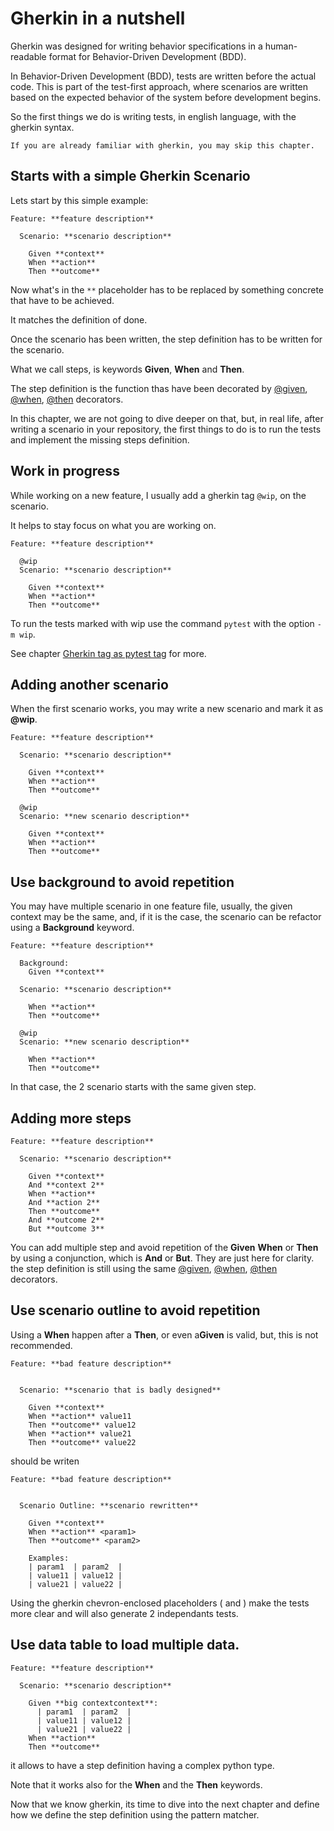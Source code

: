 # Gherkin in a nutshell

Gherkin was designed for writing behavior specifications in a human-readable
format for Behavior-Driven Development (BDD).

In Behavior-Driven Development (BDD), tests are written before the actual code.
This is part of the test-first approach, where scenarios are written based
on the expected behavior of the system before development begins.

So the first things we do is writing tests, in english language, with the
gherkin syntax.

```{note}
If you are already familiar with gherkin, you may skip this chapter.
```

## Starts with a simple Gherkin Scenario

Lets start by this simple example:

```gherkin
Feature: **feature description**

  Scenario: **scenario description**

    Given **context**
    When **action**
    Then **outcome**
```

Now what's in the `**` placeholder has to be replaced by something concrete
that have to be achieved.

It matches the definition of done.

Once the scenario has been written, the step definition has to be written for
the scenario.

What we call steps, is keywords **Given**, **When** and **Then**.

The step definition is the function thas have been decorated by
[@given](#tursu.given), [@when](#tursu.when), [@then](#tursu.then) decorators.

In this chapter, we are not going to dive deeper on that, but, in real life,
after writing a scenario in your repository, the first things to do is
to run the tests and implement the missing steps definition.

## Work in progress

While working on a new feature, I usually add a gherkin tag `@wip`, on the scenario.

It helps to stay focus on what you are working on.

```gherkin
Feature: **feature description**

  @wip
  Scenario: **scenario description**

    Given **context**
    When **action**
    Then **outcome**
```

To run the tests marked with wip use the command `pytest` with the option `-m wip`.

See chapter [Gherkin tag as pytest tag](#using-tags) for more.

## Adding another scenario

When the first scenario works, you may write a new scenario and mark it as **@wip**.

```gherkin
Feature: **feature description**

  Scenario: **scenario description**

    Given **context**
    When **action**
    Then **outcome**

  @wip
  Scenario: **new scenario description**

    Given **context**
    When **action**
    Then **outcome**
```

## Use background to avoid repetition

You may have multiple scenario in one feature file, usually, the
given context may be the same, and, if it is the case, the scenario
can be refactor using a **Background** keyword.

```gherkin
Feature: **feature description**

  Background:
    Given **context**

  Scenario: **scenario description**

    When **action**
    Then **outcome**

  @wip
  Scenario: **new scenario description**

    When **action**
    Then **outcome**
```

In that case, the 2 scenario starts with the same given step.

## Adding more steps

```gherkin
Feature: **feature description**

  Scenario: **scenario description**

    Given **context**
    And **context 2**
    When **action**
    And **action 2**
    Then **outcome**
    And **outcome 2**
    But **outcome 3**
```

You can add multiple step and avoid repetition of the **Given** **When**
or **Then** by using a conjunction, which is **And** or **But**.
They are just here for clarity. the step definition is still using the same
[@given](#tursu.given), [@when](#tursu.when), [@then](#tursu.then) decorators.

## Use scenario outline to avoid repetition

Using a **When** happen after a **Then**, or even a**Given** is valid, but,
this is not recommended.

```gherkin
Feature: **bad feature description**


  Scenario: **scenario that is badly designed**

    Given **context**
    When **action** value11
    Then **outcome** value12
    When **action** value21
    Then **outcome** value22
```

should be writen

```gherkin
Feature: **bad feature description**


  Scenario Outline: **scenario rewritten**

    Given **context**
    When **action** <param1>
    Then **outcome** <param2>

    Examples:
    | param1  | param2  |
    | value11 | value12 |
    | value21 | value22 |
```

Using the gherkin chevron-enclosed placeholders (<param1> and <param2>)
make the tests more clear and will also generate 2 independants tests.


## Use data table to load multiple data.

```gherkin
Feature: **feature description**

  Scenario: **scenario description**

    Given **big contextcontext**:
      | param1  | param2  |
      | value11 | value12 |
      | value21 | value22 |
    When **action**
    Then **outcome**
```

it allows to have a step definition having a complex python type.

Note that it works also for the **When** and the **Then** keywords.

Now that we know gherkin, its time to dive into the next chapter and
define how we define the step definition using the pattern matcher.
